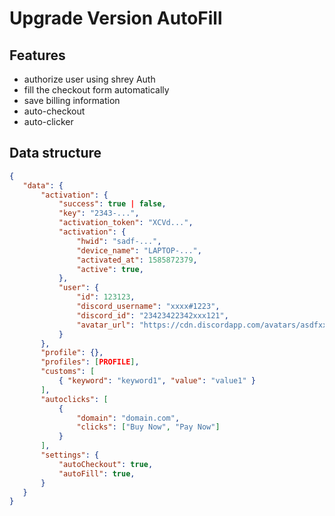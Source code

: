 # Upgrade Version AutoFill

## Features

 - authorize user using shrey Auth
 - fill the checkout form automatically
 - save billing information
 - auto-checkout
 - auto-clicker

 ## Data structure

 ```json
{
    "data": {
        "activation": {
            "success": true | false,
            "key": "2343-...",
            "activation_token": "XCVd...",
            "activation": {
                "hwid": "sadf-...",
                "device_name": "LAPTOP-...",
                "activated_at": 1585872379,
                "active": true,
            },
            "user": {
                "id": 123123,
                "discord_username": "xxxx#1223",
                "discord_id": "23423422342xxx121",
                "avatar_url": "https://cdn.discordapp.com/avatars/asdfxxx.png"
            }
        },
        "profile": {},
        "profiles": [PROFILE],
        "customs": [
            { "keyword": "keyword1", "value": "value1" }
        ],
        "autoclicks": [
            { 
                "domain": "domain.com",
                "clicks": ["Buy Now", "Pay Now"]
            }
        ],
        "settings": {
            "autoCheckout": true,
            "autoFill": true,
        }
    }
}
 ```